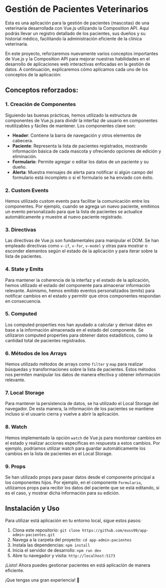# Gestión de Pacientes Veterinarios

Esta es una aplicación para la gestión de pacientes (mascotas) de una veterinaria desarrollada con Vue.js utilizando la Composition API. Aquí podrás llevar un registro detallado de los pacientes, sus dueños y su historial médico, facilitando la administración eficiente de la clínica veterinaria.

En este proyecto, reforzaremos nuevamente varios conceptos importantes de Vue.js y la Composition API para mejorar nuestras habilidades en el desarrollo de aplicaciones web interactivas enfocadas en la gestión de datos. A continuación, explicaremos cómo aplicamos cada uno de los conceptos de la aplicación:

## Conceptos reforzados:

### 1. Creación de Componentes

Siguiendo las buenas prácticas, hemos utilizado la estructura de componentes de Vue.js para dividir la interfaz de usuario en componentes reutilizables y fáciles de mantener. Los componentes clave son:

- **Header**: Contiene la barra de navegación y otros elementos de cabecera.
- **Paciente**: Representa la lista de pacientes registrados, mostrando información básica de cada mascota y ofreciendo opciones de edición y eliminación.
- **Formulario**: Permite agregar o editar los datos de un paciente y su dueño.
- **Alerta**: Muestra mensajes de alerta para notificar si algún campo del formulario está incompleto o si el formulario se ha enviado con éxito.

### 2. Custom Events

Hemos utilizado custom events para facilitar la comunicación entre los componentes. Por ejemplo, cuando se agrega un nuevo paciente, emitimos un evento personalizado para que la lista de pacientes se actualice automáticamente y muestre al nuevo paciente registrado.

### 3. Directivas

Las directivas de Vue.js son fundamentales para manipular el DOM. Se han empleado directivas como `v-if`, `v-for`, `v-model` y otras para mostrar o esconder elementos según el estado de la aplicación y para iterar sobre la lista de pacientes.

### 4. State y Emits

Para mantener la coherencia de la interfaz y el estado de la aplicación, hemos utilizado el estado del componente para almacenar información relevante. Asimismo, hemos emitido eventos personalizados (emits) para notificar cambios en el estado y permitir que otros componentes respondan en consecuencia.

### 5. Computed

Los computed properties nos han ayudado a calcular y derivar datos en base a la información almacenada en el estado del componente. Se utilizaron computed properties para obtener datos estadísticos, como la cantidad total de pacientes registrados.

### 6. Métodos de los Arrays

Hemos utilizado métodos de arrays como `filter` y `map` para realizar búsquedas y transformaciones sobre la lista de pacientes. Estos métodos nos permiten manipular los datos de manera efectiva y obtener información relevante.

### 7. Local Storage

Para mantener la persistencia de datos, se ha utilizado el Local Storage del navegador. De esta manera, la información de los pacientes se mantiene incluso si el usuario cierra y vuelve a abrir la aplicación.

### 8. Watch

Hemos implementado la opción `watch` de Vue.js para monitorear cambios en el estado y realizar acciones específicas en respuesta a estos cambios. Por ejemplo, podríamos utilizar watch para guardar automáticamente los cambios en la lista de pacientes en el Local Storage.

### 9. Props

Se han utilizado props para pasar datos desde el componente principal a los componentes hijos. Por ejemplo, en el componente `Formulario`, utilizamos props para recibir los datos del paciente que se está editando, si es el caso, y mostrar dicha información para su edición.

## Instalación y Uso

Para utilizar está aplicación en tu entorno local, sigue estos pasos:

1. Clona este repositorio: `git clone https://github.com/euss99/app-admin-pacientes.git`
2. Navega a la carpeta del proyecto: `cd app-admin-pacientes`
3. Instala las dependencias: `npm install`
4. Inicia el servidor de desarrollo: `npm run dev`
5. Abre tu navegador y visita: `http://localhost:5173`

¡Listo! Ahora puedes gestionar pacientes en está aplicación de manera eficiente.

¡Que tengas una gran experiencia! 🐾
